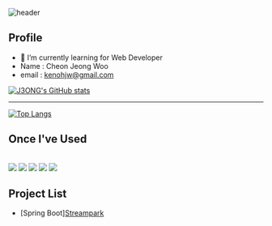 ![header](https://capsule-render.vercel.app/api?type=waving&color=auto&height=300&section=header&text=J3ONG%27s%20Repository&fontSize=45)

<!--
**J3ONG/J3ONG** is a ✨ _special_ ✨ repository because its `README.md` (this file) appears on your GitHub profile.

Here are some ideas to get you started:

- 🔭 I’m currently working on ...
- 🌱 I’m currently learning ...
- 👯 I’m looking to collaborate on ...
- 🤔 I’m looking for help with ...
- 💬 Ask me about ...
- 📫 How to reach me: ...
- 😄 Pronouns: ...
- ⚡ Fun fact: ...
-->

## Profile
- 🌱 I’m currently learning for Web Developer
- Name : Cheon Jeong Woo
- email : kenohjw@gmail.com



[![J3ONG's GitHub stats](https://github-readme-stats.vercel.app/api?username=J3ONG)](https://github.com/J3ONG/github-readme-stats)
<hr/>



[![Top Langs](https://github-readme-stats.vercel.app/api/top-langs/?username=J3ONG)](https://github.com/J3ONG/github-readme-stats) 
<br>

## Once I've Used 
<br>

<img src="https://img.shields.io/badge/Spring%20Boot-6DB33F?style=flat-square&logo=springboot&logoColor=white"/>
<img src="https://img.shields.io/badge/Visual%20Studio%20Code-007ACC?style=flat-square&logo=visualstudiocode&logoColor=white">
  <img src="https://img.shields.io/badge/Eclipse%20IDE-2C2255?style=flat-square&logo=eclipseide&logoColor=white"/>
<img src="https://img.shields.io/badge/Notion-000000?style=flat-square&logo=notion&logoColor=white">
  <img src="https://img.shields.io/badge/Github-181717?style=flat-square&logo=github&logoColor=white">


## Project List
- [Spring Boot]<a href="https://github.com/J3ONG/Portfolio1">Streampark</a>

